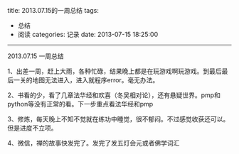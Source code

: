 title: 2013.07.15的一周总结
tags: 
- 总结
- 阅读
categories: 记录
date: 2013-07-15 18:25:00
---

2013.07.15 一周总结

1、出差一周，赶上大雨，各种忙碌，结果晚上都是在玩游戏啊玩游戏。到最后最后一关的地图无法进入，进入就程序error。毫无办法。

2、书看的少，看了几章法华经和欢喜（冬吴相对论），还有悬疑世界。pmp和python等没有正常的看。下一步重点看法华经和pmp

3、修炼，每天晚上不知不觉就在练功中睡觉，很不郁闷。不过感觉收获还可以。但是进度不立项。

4、微信，禅的故事快发完了。发完了发五灯会元或者佛学词汇